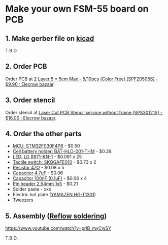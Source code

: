 # Make your own FSM-55 board on PCB

## 1. Make gerber file on [kicad](http://www.kicad-pcb.org/)

T.B.D.

## 2. Order PCB

Order PCB at [2 Layer 5 * 5cm Max - 5/10pcs (Color Free) [SPF20505S] - $9.90 : Elecrow bazaar](http://www.elecrow.com/2-layer-5-5cm-max-510pcs-color-free-p-418.html).

## 3. Order stencil

Order stencil at [Laser Cut PCB Stencil service without frame [SPS30121S] - $16.00 : Elecrow bazaar](http://www.elecrow.com/laser-cut-pcb-stencil-service-without-frame-p-869.html).

## 4. Order the other parts

* [MCU: STM32F030F4P6](http://www.aliexpress.com/w/wholesale-STM32F030F4P6.html) - $0.50
* [Cell battery holder: BAT-HLD-001-THM](http://www.mouser.jp/ProductDetail/Linx-Technologies/BAT-HLD-001-THM/?Linx-Technologies%2fBAT-HLD-001-THM%2f&qs=sGAEpiMZZMtT9MhkajLHrtLdadThLjMV00SR3w%2f8BL4%3d) - $0.28
* [LED: LG R971-KN-1](http://www.mouser.jp/ProductDetail/Osram-Opto-Semiconductor/LG-R971-KN-1/?Osram-Opto-Semiconductor%2fLG-R971-KN-1%2f&qs=%2fha2pyFaduhGIbxpHp5T4KdFZX%2fz3gP6qixqD3%2flaOb8MwcpKKfsGw%3d%3d) - $0.061 x 25
* [Tactile switch: SKQGAFE010](http://www.mouser.jp/ProductDetail/ALPS/SKQGAFE010/?ALPS%2fSKQGAFE010%2f&qs=%2fha2pyFadugelz7Lz2BJTQJWaWETzWHvv1Y2jLsd4zo%3d) - $0.73 x 2
* [Resistor 47Ω](http://www.mouser.jp/ProductDetail/Vishay-Dale/CRCW080547R0JNEA/?Vishay-Dale%2fCRCW080547R0JNEA%2f&qs=sGAEpiMZZMvdGkrng054txEw7b1YnvGuFYxJnz1RVXQ%3d) - $0.08 x 5
* [Capacitor 4.7uF](http://www.mouser.jp/ProductDetail/Vishay-Vitramon/VJ0805V475ZXQTW1BC/?qs=sGAEpiMZZMuMW9TJLBQkXmt5SQVoUrSJNAU8zZEgNqU%3d) - $0.06
* [Capacitor 100nF (0.1uF)](http://www.mouser.jp/ProductDetail/Vishay-Vitramon/VJ0603Y104JXQCW1BC/?Vishay-Vitramon%2fVJ0603Y104JXQCW1BC%2f&qs=sGAEpiMZZMuMW9TJLBQkXvlFzI1aRBtdrU1srwol6I4%3d) - $0.06 x 4
* [Pin header 2.54mm 1x5](http://www.mouser.jp/ProductDetail/Amphenol-Commercial-Products/G800MR303018E0/?qs=sGAEpiMZZMs%252bGHln7q6pm41Noaw7hCiyu9cuXCdBwDY%3d) - $0.21
* Solder paste - xxx
* Electric hot plate ([YAMAZEN HG-T1301](http://kakaku.com/item/K0000643271/))
* Tweezers

## 5. Assembly ([Reflow soldering](http://en.wikipedia.org/wiki/Reflow_soldering))

https://www.youtube.com/watch?v=prjB_myCwSY

T.B.D.
